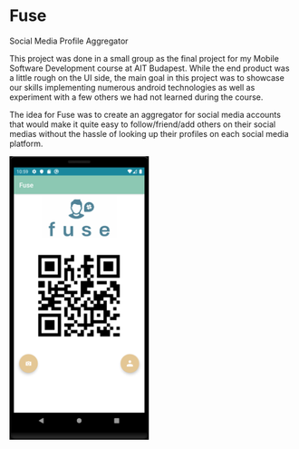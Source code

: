 # Fuse
Social Media Profile Aggregator

This project was done in a small group as the final project for my Mobile Software Development course at AIT Budapest. While the end product was a little rough on the UI side, the main goal in this project was to showcase our skills implementing numerous android technologies as well as experiment with a few others we had not learned during the course.


The idea for Fuse was to create an aggregator for social media accounts that would make it quite easy to follow/friend/add others on their social medias without the hassle of looking up their profiles on each social media platform.

<img src="demo/home.png" height="500">
